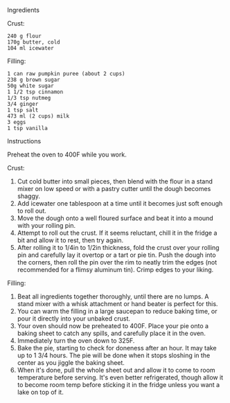 Ingredients

Crust:

    240 g flour
    170g butter, cold
    104 ml icewater

Filling:

    1 can raw pumpkin puree (about 2 cups)
    238 g brown sugar
    50g white sugar
    1 1/2 tsp cinnamon
    1/3 tsp nutmeg
    3/4 ginger
    1 tsp salt
    473 ml (2 cups) milk
    3 eggs
    1 tsp vanilla
    
Instructions
    
Preheat the oven to 400F while you work.

Crust:

1. Cut cold butter into small pieces, then blend with the flour in a stand mixer on low speed or with a pastry cutter until the dough becomes shaggy. 
2. Add icewater one tablespoon at a time until it becomes just soft enough to roll out. 
3. Move the dough onto a well floured surface and beat it into a mound with your rolling pin. 
4. Attempt to roll out the crust. If it seems reluctant, chill it in the fridge a bit and allow it to rest, then try again. 
5. After rolling it to 1/4in to 1/2in thickness, fold the crust over your rolling pin and carefully lay it overtop or a tart or pie tin. Push the dough into the corners, then roll the pin over the rim to neatly trim the edges (not recommended for a flimsy aluminum tin). Crimp edges to your liking.
    
Filling:

1. Beat all ingredients together thoroughly, until there are no lumps. A stand mixer with a whisk attachment or hand beater is perfect for this. 
2. You can warm the filling in a large saucepan to reduce baking time, or pour it directly into your unbaked crust.
3. Your oven should now be preheated to 400F. Place your pie onto a baking sheet to catch any spills, and carefully place it in the oven. 
4. Immediately turn the oven down to 325F.
5. Bake the pie, starting to check for doneness after an hour. It may take up to 1 3/4 hours. The pie will be done when it stops sloshing in the center as you jiggle the baking sheet.
6. When it's done, pull the whole sheet out and allow it to come to room temperature before serving. It's even better refrigerated, though allow it to become room temp before sticking it in the fridge unless you want a lake on top of it.


    
    
